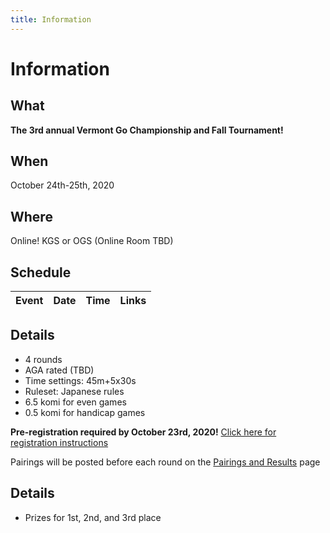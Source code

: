 ```yaml
---
title: Information
---
```


# Information

## What
__The 3rd annual Vermont Go Championship and Fall Tournament!__

## When
October 24th-25th, 2020

## Where
Online!  KGS or OGS (Online Room TBD)

## Schedule
| Event | Date | Time | Links |
| :--- | :--- | :--- | :--- |


## Details
- 4 rounds
- AGA rated (TBD)
- Time settings: 45m+5x30s
- Ruleset: Japanese rules
- 6.5 komi for even games
- 0.5 komi for handicap games

__Pre-registration required by October 23rd, 2020!__
[Click here for registration instructions]({{site.baseurl}}/registration)

Pairings will be posted before each round on the [Pairings and Results]({{site.baseurl}}/pairings) page

## Details
- Prizes for 1st, 2nd, and 3rd place
